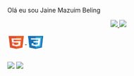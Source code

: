 Olá eu sou Jaine Mazuim Beling

<div align="center">
  <a href="https://github.com/rafaballerini">
  <img height="180em" "width="42%" src="https://github-readme-stats.vercel.app/api?username=JMBeling&show_icons=true&theme=dark&include_all_commits=true&count_private=true"/>
  <img height="180em" "width="50%" src="https://github-readme-stats.vercel.app/api/top-langs/?username=JMBeling&layout=compact&langs_count=7&theme=dark"/>
</div>
  <div style="display: inline_block"><br>
  <img align="center" alt="Rafa-HTML" height="30" width="40" src="https://raw.githubusercontent.com/devicons/devicon/master/icons/html5/html5-original.svg">
  <img align="center" alt="Rafa-CSS" height="30" width="40" src="https://raw.githubusercontent.com/devicons/devicon/master/icons/css3/css3-original.svg">
</div>
  
  ##
  
  <div>
     <a href="https://www.instagram.com/jm_beling/" target="_blank"><img src="https://img.shields.io/badge/-Instagram-%23E4405F?style=for-the-badge&logo=instagram&logoColor=white" target="_blank"></a>
     <a href="https://www.linkedin.com/in/jaine-beling/" target="_blank"><img src="https://img.shields.io/badge/-LinkedIn-%230077B5?style=for-the-badge&logo=linkedin&logoColor=white" target="_blank"></a> 
 
  </div>
